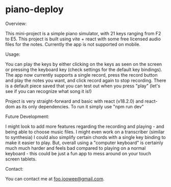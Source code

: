 # piano-deploy

Overview:

This mini-project is a simple piano simulator, with 21 keys ranging from F2 to E5. 
This project is built using vite + react with some free licensed audio files for the notes.
Currently the app is not supported on mobile.

Usage:

You can play the keys by either clicking on the keys as seen on the screen or pressing the keyboard key (check settings for the default key bindings).
The app now currently supports a single record, press the record button and play the notes you want, and click record again to stop recording.
There is a default piece saved that you can test out when you press "play" (let's see if you can recognize what song it is!)

Project is very straight-forward and basic with react (v18.2.0) and react-dom as its only dependencies. To run it simply use "npm run dev"

Future Development:

I might look to add more features regarding the recording and playing - and being able to choose music files. I might even work on a transcriber (similar to synthesia)
I could also simplify certain chords with a single key binding to make it easier to play.
But, overall using a "computer keyboard" is certainly much much harder and feels bad compared to playing on a normal keyboard -  this could be just a fun app to mess around on your touch screen tablets.

Contact:

You can contact me at foo.joowee@gmail.com.
